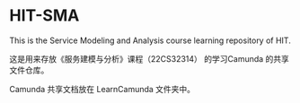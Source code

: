 # HIT-SMA
This is the Service Modeling and Analysis course learning repository of HIT.

这是用来存放《服务建模与分析》课程（22CS32314） 的学习Camunda 的共享文件仓库。

Camunda 共享文档放在 LearnCamunda 文件夹中。
